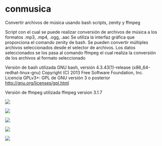 # conmusica
Convertir archivos de música usando bash scripts, zenity y ffmpeg

Script con el cual se puede realizar conversión de archivos de música a los formatos .mp3, .mp4, .ogg, .aac
Se utiliza la interfaz gráfica que proporciona el comando zenity de bash.
Se pueden convertir múltiples archivos seleccionados desde el selector de archivos.
Los datos seleccionados se los pasa al comando ffmpeg el cual realiza la conversión de los archivos al formato seleccionado

Versión de bash utilizada
GNU bash, versión 4.3.43(1)-release (x86_64-redhat-linux-gnu)
Copyright (C) 2013 Free Software Foundation, Inc.
Licencia GPLv3+: GPL de GNU versión 3 o posterior <http://gnu.org/licenses/gpl.html>

Versión de ffmpeg utilizada
ffmpeg version 3.1.7

<a href="http://subefotos.com/ver/?38e407626cd9a192bfb99df1b9b60947o.png" target="_blank"><img src="http://thumbs.subefotos.com/38e407626cd9a192bfb99df1b9b60947o.jpg" /></a>

<a href="http://subefotos.com/ver/?316a7e9af93d1938c88eda7509ae9615o.png" target="_blank"><img src="http://thumbs.subefotos.com/316a7e9af93d1938c88eda7509ae9615o.jpg" /></a>

<a href="http://subefotos.com/ver/?c80c1a5ba81f40b80fa818299d8037c4o.png" target="_blank"><img src="http://thumbs.subefotos.com/c80c1a5ba81f40b80fa818299d8037c4o.jpg" /></a>

<a href="http://subefotos.com/ver/?509ebb0142394f265c4a2997a8a47218o.png" target="_blank"><img src="http://thumbs.subefotos.com/509ebb0142394f265c4a2997a8a47218o.jpg" /></a>

<a href="http://subefotos.com/ver/?bfe5de669eff132b2a51db1507024909o.png" target="_blank"><img src="http://thumbs.subefotos.com/bfe5de669eff132b2a51db1507024909o.jpg" /></a>
